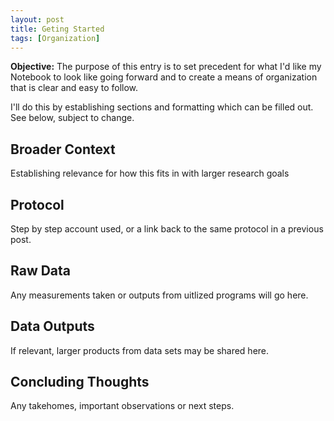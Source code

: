 ```yaml
---
layout: post
title: Geting Started
tags: [Organization]
---
```



**Objective:** The purpose of this entry is to set precedent for what I'd like my Notebook to look like going forward and to create a means of organization that is clear and easy to follow.

I'll do this by establishing sections and formatting which can be filled out. See below, subject to change.

## Broader Context
Establishing relevance for how this fits in with larger research goals

## Protocol 
Step by step account used, or a link back to the same protocol in a previous post.

## Raw Data
Any measurements taken or outputs from uitlized programs will go here.

## Data Outputs
If relevant, larger products from data sets may be shared here.

## Concluding Thoughts
Any takehomes, important observations or next steps.

